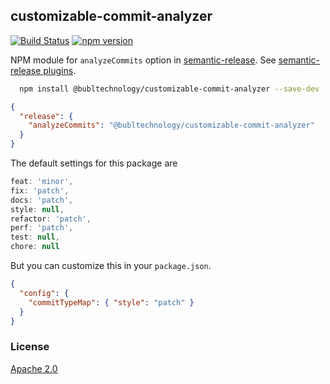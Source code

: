 ## customizable-commit-analyzer
[![Build Status](https://travis-ci.org/BublTechnology/customizable-commit-analyzer.svg?branch=master)](https://travis-ci.org/BublTechnology/customizable-commit-analyzer)
[![npm version](https://badge.fury.io/js/@bubltechnology%2Fcustomizable-commit-analyzer.svg)](https://www.npmjs.com/package/@bubltechnology/customizable-commit-analyzer)

NPM module for `analyzeCommits` option in [semantic-release](https://github.com/semantic-release/semantic-release). See [semantic-release plugins](https://github.com/semantic-release/semantic-release#plugins).

```bash
  npm install @bubltechnology/customizable-commit-analyzer --save-dev
```

```json
{
  "release": {
    "analyzeCommits": "@bubltechnology/customizable-commit-analyzer"
  }
}
```

The default settings for this package are

```javascript
feat: 'minor',
fix: 'patch',
docs: 'patch',
style: null,
refactor: 'patch',
perf: 'patch',
test: null,
chore: null
```

But you can customize this in your `package.json`.

```json
{
  "config": {
    "commitTypeMap": { "style": "patch" }
  }
}
```


### License

[Apache 2.0](https://github.com/BublTechnology/customizable-commit-analyzer/blob/master/LICENSE)
